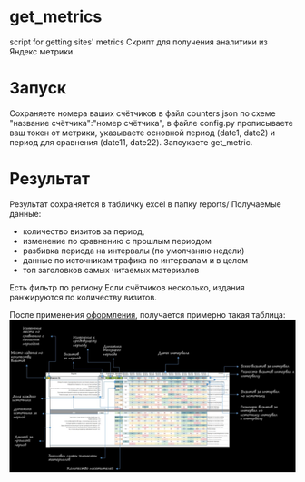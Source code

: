 # get_metrics
script for getting sites' metrics
Скрипт для получения аналитики из Яндекс метрики.

# Запуск
Сохраняете номера ваших счётчиков в файл counters.json по схеме "название счётчика":"номер счётчика", в файле config.py прописываете ваш токен от метрики, указываете основной период (date1, date2) и период для сравнения (date11, date22). Запсукаете get_metric.

# Результат
Результат сохраняется в табличку excel в папку reports/
Получаемые данные: 

- количество визитов за период,
- изменение по сравнению с прошлым периодом
- разбивка периода на интервалы (по умолчанию недели)
- данные по источникам трафика по интервалам и в целом
- топ заголовков самых читаемых материалов

Есть фильтр по региону
Если счётчиков несколько, издания ранжируются по количеству визитов.

После применения [оформления](https://docs.google.com/spreadsheets/d/1nZTfGuIwfiw680Rh5-I8LZ-aeApDZdvbt7wSdHzSxYE/edit?usp=sharing), получается примерно такая таблица:
![My Image](table.jpg)
